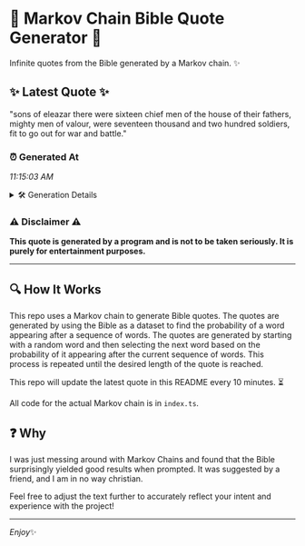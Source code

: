 # 📖 Markov Chain Bible Quote Generator 📖

Infinite quotes from the Bible generated by a Markov chain. ✨

## ✨ Latest Quote ✨
"sons of eleazar there were sixteen chief men of the house of their fathers, mighty men of valour, were seventeen thousand and two hundred soldiers, fit to go out for war and battle."

### ⏰ Generated At
*11:15:03 AM*

<details>
    <summary>🛠️ Generation Details</summary>
    <p>
        <strong>🌱 Seed:</strong> sons<br>
        <strong>🔄 Iterations:</strong> 32<br>
        <strong>📜 Context History:</strong><br>[ sons ]: of<br>[ sons, of ]: eleazar<br>[ sons, of, eleazar ]: there<br>[ sons, of, eleazar, there ]: were<br>[ sons, of, eleazar, there, were ]: sixteen<br>[ sons, of, eleazar, there, were, sixteen ]: chief<br>[ of, eleazar, there, were, sixteen, chief ]: men<br>[ eleazar, there, were, sixteen, chief, men ]: of<br>[ there, were, sixteen, chief, men, of ]: the<br>[ were, sixteen, chief, men, of, the ]: house<br>[ sixteen, chief, men, of, the, house ]: of<br>[ chief, men, of, the, house, of ]: their<br>[ men, of, the, house, of, their ]: fathers,<br>[ of, the, house, of, their, fathers, ]: mighty<br>[ the, house, of, their, fathers,, mighty ]: men<br>[ house, of, their, fathers,, mighty, men ]: of<br>[ of, their, fathers,, mighty, men, of ]: valour,<br>[ their, fathers,, mighty, men, of, valour, ]: were<br>[ fathers,, mighty, men, of, valour,, were ]: seventeen<br>[ mighty, men, of, valour,, were, seventeen ]: thousand<br>[ men, of, valour,, were, seventeen, thousand ]: and<br>[ of, valour,, were, seventeen, thousand, and ]: two<br>[ valour,, were, seventeen, thousand, and, two ]: hundred<br>[ were, seventeen, thousand, and, two, hundred ]: soldiers,<br>[ seventeen, thousand, and, two, hundred, soldiers, ]: fit<br>[ thousand, and, two, hundred, soldiers,, fit ]: to<br>[ and, two, hundred, soldiers,, fit, to ]: go<br>[ two, hundred, soldiers,, fit, to, go ]: out<br>[ hundred, soldiers,, fit, to, go, out ]: for<br>[ soldiers,, fit, to, go, out, for ]: war<br>[ fit, to, go, out, for, war ]: and<br>[ to, go, out, for, war, and ]: battle.<br>
    </p>
</details>

### ⚠️ Disclaimer ⚠️
**This quote is generated by a program and is not to be taken seriously. It is purely for entertainment purposes.**

---

## 🔍 How It Works

This repo uses a Markov chain to generate Bible quotes. The quotes are generated by using the Bible as a dataset to find the probability of a word appearing after a sequence of words. The quotes are generated by starting with a random word and then selecting the next word based on the probability of it appearing after the current sequence of words. This process is repeated until the desired length of the quote is reached.

This repo will update the latest quote in this README every 10 minutes. ⏳

All code for the actual Markov chain is in `index.ts`.

## ❓ Why

I was just messing around with Markov Chains and found that the Bible surprisingly yielded good results when prompted. 
It was suggested by a friend, and I am in no way christian.

Feel free to adjust the text further to accurately reflect your intent and experience with the project!

---

*Enjoy*✨
